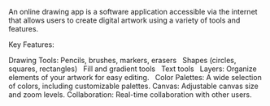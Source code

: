 An online drawing app is a software application accessible via the internet that allows users to create digital artwork using a variety of tools and features.

Key Features:

Drawing Tools:
Pencils, brushes, markers, erasers   
Shapes (circles, squares, rectangles)   
Fill and gradient tools   
Text tools   
Layers: Organize elements of your artwork for easy editing.   
Color Palettes: A wide selection of colors, including customizable palettes.
Canvas: Adjustable canvas size and zoom levels.
Collaboration: Real-time collaboration with other users.

   
